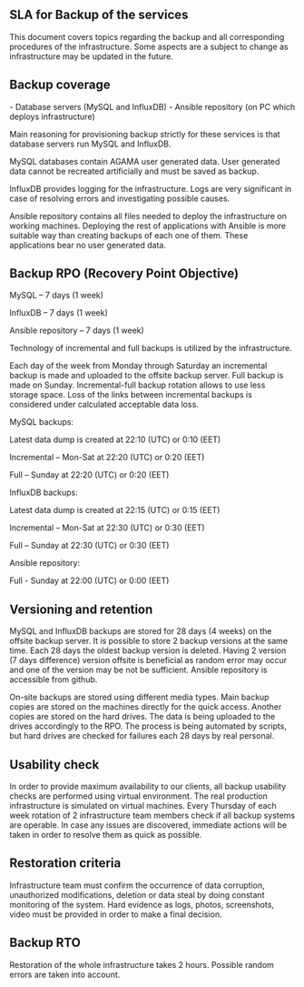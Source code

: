 <h2>SLA for Backup of the services</h2>

This document covers topics regarding the backup and all corresponding procedures of the infrastructure. 
Some aspects are a subject to change as infrastructure may be updated in the future. 


<h2>Backup coverage</h2>
-	Database servers (MySQL and InfluxDB) 
-	Ansible repository (on PC which deploys infrastructure)

Main reasoning for provisioning backup strictly for these services is that database servers run MySQL and InfluxDB.

MySQL databases contain AGAMA user generated data. User generated data cannot be recreated artificially and must be saved as backup. 

InfluxDB provides logging for the infrastructure. Logs are very significant in case of resolving errors and investigating possible causes. 

Ansible repository contains all files needed to deploy the infrastructure on working machines. Deploying the rest of applications with Ansible is more suitable way than creating backups of each one of them. These applications bear no user generated data.


<h2>Backup RPO (Recovery Point Objective)</h2>

MySQL – 7 days (1 week)

InfluxDB – 7 days (1 week)

Ansible repository – 7 days (1 week)

Technology of incremental and full backups is utilized by the infrastructure.

Each day of the week from Monday through Saturday an incremental backup is made and uploaded to the offsite backup server. 
Full backup is made on Sunday.
Incremental-full backup rotation allows to use less storage space. 
Loss of the links between incremental backups is considered under calculated acceptable data loss.


MySQL backups:

Latest data dump is created at 22:10 (UTC) or 0:10 (EET)

Incremental – Mon-Sat at 22:20 (UTC) or 0:20 (EET)

Full – Sunday at 22:20 (UTC) or 0:20 (EET)


InfluxDB backups:

Latest data dump is created at 22:15 (UTC) or 0:15 (EET)

Incremental – Mon-Sat at 22:30 (UTC) or 0:30 (EET)

Full – Sunday at 22:30 (UTC) or 0:30 (EET)

Ansible repository:

Full - Sunday at 22:00 (UTC) or 0:00 (EET)


<h2>Versioning and retention</h2>

MySQL and InfluxDB backups are stored for 28 days (4 weeks) on the offsite backup server. 
It is possible to store 2 backup versions at the same time. 
Each 28 days the oldest backup version is deleted. 
Having 2 version (7 days difference) version offsite is beneficial as random error may occur and one of the version may be not be sufficient. 
Ansible repository is accessible from github.

On-site backups are stored using different media types. 
Main backup copies are stored on the machines directly for the quick access.
Another copies are stored on the hard drives. 
The data is being uploaded to the drives accordingly to the RPO. 
The process is being automated by scripts, but hard drives are checked for failures each 28 days by real personal.


<h2>Usability check</h2>

In order to provide maximum availability to our clients, all backup usability checks are performed using virtual environment. 
The real production infrastructure is simulated on virtual machines. 
Every Thursday of each week rotation of 2 infrastructure team members check if all backup systems are operable. 
In case any issues are discovered, immediate actions will be taken in order to resolve them as quick as possible. 


<h2>Restoration criteria</h2>

Infrastructure team must confirm the occurrence of data corruption, unauthorized modifications, deletion or data steal by doing constant monitoring of the system. 
Hard evidence as logs, photos, screenshots, video must be provided in order to make a final decision.


<h2>Backup RTO</h2>

Restoration of the whole infrastructure takes 2 hours. Possible random errors are taken into account.
